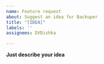 ```yaml
---
name: Feature request
about: Suggest an idea for Backuper
title: "[IDEA]"
labels: ''
assignees: DVDishka

---
```


**Just describe your idea**
